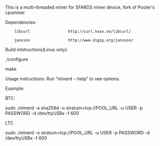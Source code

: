 This is a multi-threaded miner for SFARDS miner device,
fork of Pooler's cpuminer

Dependencies:

        libcurl                 http://curl.haxx.se/libcurl/

        jansson                 http://www.digip.org/jansson/

Build intstructions(Linux only):

./configure

make

Usage instructions:  Run "minerd --help" to see options.

Example:

BTC:

sudo ./minerd -a sha256d -o stratum+tcp://POOL_URL -u USER -p PASSWORD -d /dev/ttyUSBx -f 600

LTC

sudo ./minerd  -o stratum+tcp://POOL_URL -u USER -p PASSWORD -d /dev/ttyUSBx -f 600
